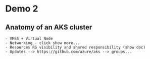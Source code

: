 # Demo 2

## Anatomy of an AKS cluster

    - VMSS + Virtual Node
    - Networking - click show more...
    - Resources RG visibility and shared responsibility (show doc)
    - Updates --> https://github.com/azure/aks --> groups...
